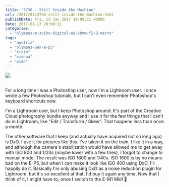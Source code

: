 ```yaml
---
title: "3738 - Still Inside the Machine"
url: /2017/01/3738-still-inside-the-machine.html
publishDate: Fri, 13 Jan 2017 19:00:21 +0000
date: 2017-01-13 20:00:21
categories: 
  - "olympus-m-zuiko-digital-ed-60mm-f2-8-macro"
tags: 
  - "austria"
  - "olympus-pen-e-p5"
  - "train"
  - "vienna"
  - "wien"
---
```

<div class="container">
<div class="center"><a target="_blank" href="https://d25zfm9zpd7gm5.cloudfront.net/1200x1200/2016/20160725_093113_DxO_lr.jpg"><img class="webfeedsFeaturedVisual" src="https://d25zfm9zpd7gm5.cloudfront.net/0600x0600/2016/20160725_093113_DxO_lr.jpg" /></a></div>
</div>
<br />

For a long time I was a Photoshop user, now I'm a Lightroom user. I once wrote a few Photoshop tutorials, but I can't even remember Photoshop's keyboard shortcuts now.

I'm a Lightroom user, but I keep Photoshop around. It's part of the Creative Cloud photography bundle anyway and I use it for the few things that I can't do in Lightroom, like "Edit / Transform / Skew". That happens less than once a month.

The other software that I keep (and actually have acquired not so long ago) is DxO. I use it for pictures like this. I've taken it on the train, I like it in a way, and although the camera's stabilization would have allowed me to get away with ISO 800 and 1/20s (maybe lower with a few tries), I forgot to change to manual mode. The result was ISO 1600 and 1/40s. ISO 1600 is by no means bad on the E-P5, but when I can make it look like ISO 400 using DxO, I'll happily do it. Basically I'm only abusing DxO as a noise reduction plugin for Lightroom, but it's so excellent at that, I'd buy it again any time. Now that I think of it, I might have to, once I switch to the E-M1 MkII 🙂
